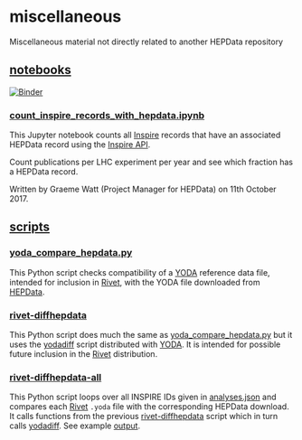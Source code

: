 # miscellaneous
Miscellaneous material not directly related to another HEPData repository

## [notebooks](notebooks)

[![Binder](https://mybinder.org/badge.svg)](https://mybinder.org/v2/gh/HEPData/miscellaneous/master?filepath=notebooks)

### [count_inspire_records_with_hepdata.ipynb](notebooks/count_inspire_records_with_hepdata.ipynb)

This Jupyter notebook counts all [Inspire](https://inspirehep.net) records
that have an associated HEPData record using the
[Inspire API](https://inspirehep.net/info/hep/api).

Count publications per LHC experiment per year and see which fraction
has a HEPData record.

Written by Graeme Watt (Project Manager for HEPData) on 11th October 2017.

## [scripts](scripts)

### [yoda_compare_hepdata.py](scripts/yoda_compare_hepdata.py)

This Python script checks compatibility of a [YODA](http://yoda.hepforge.org)
reference data file, intended for inclusion in [Rivet](http://rivet.hepforge.org),
with the YODA file downloaded from [HEPData](https://hepdata.net).

### [rivet-diffhepdata](scripts/rivet-diffhepdata)

This Python script does much the same as
[yoda_compare_hepdata.py](scripts/yoda_compare_hepdata.py) but it uses
the [yodadiff](https://yoda.hepforge.org/trac/browser/bin/yodadiff)
script distributed with [YODA](http://yoda.hepforge.org).  It is
intended for possible future inclusion in the
[Rivet](http://rivet.hepforge.org) distribution.

### [rivet-diffhepdata-all](scripts/rivet-diffhepdata-all)

This Python script loops over all INSPIRE IDs given in
[analyses.json](http://rivet.hepforge.org/analyses.json) and compares
each [Rivet](http://rivet.hepforge.org) `.yoda` file with the
corresponding HEPData download.  It calls functions from the previous
[rivet-diffhepdata](scripts/rivet-diffhepdata) script which in turn calls
[yodadiff](https://yoda.hepforge.org/trac/browser/bin/yodadiff).  See example
[output](http://ippp.dur.ac.uk/%7Ewatt/RivetDiffHEPData/Rivet-2.6.0/).